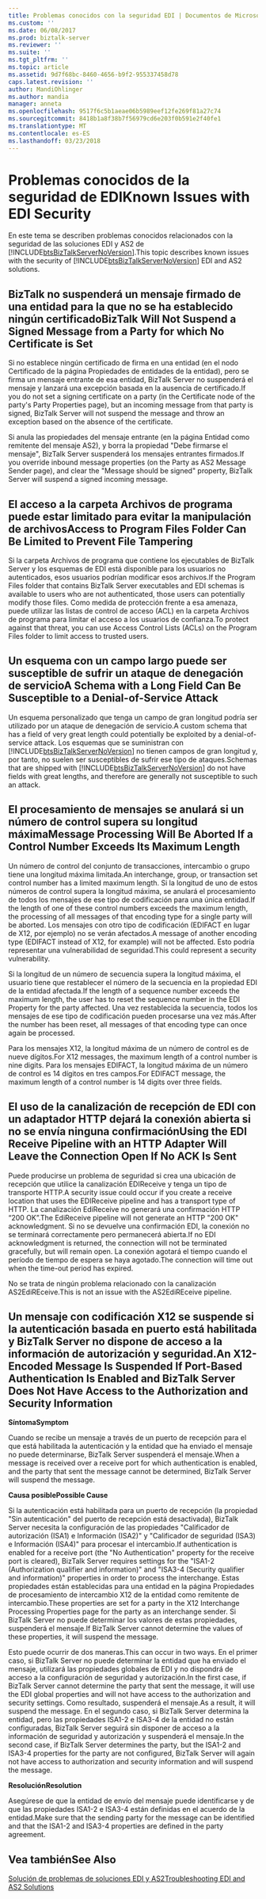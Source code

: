 ```yaml
---
title: Problemas conocidos con la seguridad EDI | Documentos de Microsoft
ms.custom: ''
ms.date: 06/08/2017
ms.prod: biztalk-server
ms.reviewer: ''
ms.suite: ''
ms.tgt_pltfrm: ''
ms.topic: article
ms.assetid: 9d7f68bc-8460-4656-b9f2-955337458d78
caps.latest.revision: ''
author: MandiOhlinger
ms.author: mandia
manager: anneta
ms.openlocfilehash: 9517f6c5b1aeae06b5989eef12fe269f81a27c74
ms.sourcegitcommit: 8418b1a8f38b7f56979cd6e203f0b591e2f40fe1
ms.translationtype: MT
ms.contentlocale: es-ES
ms.lasthandoff: 03/23/2018
---
```

# <a name="known-issues-with-edi-security"></a><span data-ttu-id="4f776-102">Problemas conocidos de la seguridad de EDI</span><span class="sxs-lookup"><span data-stu-id="4f776-102">Known Issues with EDI Security</span></span>
<span data-ttu-id="4f776-103">En este tema se describen problemas conocidos relacionados con la seguridad de las soluciones EDI y AS2 de [!INCLUDE[btsBizTalkServerNoVersion](../includes/btsbiztalkservernoversion-md.md)].</span><span class="sxs-lookup"><span data-stu-id="4f776-103">This topic describes known issues with the security of [!INCLUDE[btsBizTalkServerNoVersion](../includes/btsbiztalkservernoversion-md.md)] EDI and AS2 solutions.</span></span>  
  
## <a name="biztalk-will-not-suspend-a-signed-message-from-a-party-for-which-no-certificate-is-set"></a><span data-ttu-id="4f776-104">BizTalk no suspenderá un mensaje firmado de una entidad para la que no se ha establecido ningún certificado</span><span class="sxs-lookup"><span data-stu-id="4f776-104">BizTalk Will Not Suspend a Signed Message from a Party for which No Certificate is Set</span></span>  
 <span data-ttu-id="4f776-105">Si no establece ningún certificado de firma en una entidad (en el nodo Certificado de la página Propiedades de entidades de la entidad), pero se firma un mensaje entrante de esa entidad, BizTalk Server no suspenderá el mensaje y lanzará una excepción basada en la ausencia de certificado.</span><span class="sxs-lookup"><span data-stu-id="4f776-105">If you do not set a signing certificate on a party (in the Certificate node of the party's Party Properties page), but an incoming message from that party is signed, BizTalk Server will not suspend the message and throw an exception based on the absence of the certificate.</span></span>  
  
 <span data-ttu-id="4f776-106">Si anula las propiedades del mensaje entrante (en la página Entidad como remitente del mensaje AS2), y borra la propiedad "Debe firmarse el mensaje", BizTalk Server suspenderá los mensajes entrantes firmados.</span><span class="sxs-lookup"><span data-stu-id="4f776-106">If you override inbound message properties (on the Party as AS2 Message Sender page), and clear the "Message should be signed" property, BizTalk Server will suspend a signed incoming message.</span></span>  
  
## <a name="access-to-program-files-folder-can-be-limited-to-prevent-file-tampering"></a><span data-ttu-id="4f776-107">El acceso a la carpeta Archivos de programa puede estar limitado para evitar la manipulación de archivos</span><span class="sxs-lookup"><span data-stu-id="4f776-107">Access to Program Files Folder Can Be Limited to Prevent File Tampering</span></span>  
 <span data-ttu-id="4f776-108">Si la carpeta Archivos de programa que contiene los ejecutables de BizTalk Server y los esquemas de EDI está disponible para los usuarios no autenticados, esos usuarios podrían modificar esos archivos.</span><span class="sxs-lookup"><span data-stu-id="4f776-108">If the Program Files folder that contains BizTalk Server executables and EDI schemas is available to users who are not authenticated, those users can potentially modify those files.</span></span> <span data-ttu-id="4f776-109">Como medida de protección frente a esa amenaza, puede utilizar las listas de control de acceso (ACL) en la carpeta Archivos de programa para limitar el acceso a los usuarios de confianza.</span><span class="sxs-lookup"><span data-stu-id="4f776-109">To protect against that threat, you can use Access Control Lists (ACLs) on the Program Files folder to limit access to trusted users.</span></span>  
  
## <a name="a-schema-with-a-long-field-can-be-susceptible-to-a-denial-of-service-attack"></a><span data-ttu-id="4f776-110">Un esquema con un campo largo puede ser susceptible de sufrir un ataque de denegación de servicio</span><span class="sxs-lookup"><span data-stu-id="4f776-110">A Schema with a Long Field Can Be Susceptible to a Denial-of-Service Attack</span></span>  
 <span data-ttu-id="4f776-111">Un esquema personalizado que tenga un campo de gran longitud podría ser utilizado por un ataque de denegación de servicio.</span><span class="sxs-lookup"><span data-stu-id="4f776-111">A custom schema that has a field of very great length could potentially be exploited by a denial-of-service attack.</span></span> <span data-ttu-id="4f776-112">Los esquemas que se suministran con [!INCLUDE[btsBizTalkServerNoVersion](../includes/btsbiztalkservernoversion-md.md)] no tienen campos de gran longitud y, por tanto, no suelen ser susceptibles de sufrir ese tipo de ataques.</span><span class="sxs-lookup"><span data-stu-id="4f776-112">Schemas that are shipped with [!INCLUDE[btsBizTalkServerNoVersion](../includes/btsbiztalkservernoversion-md.md)] do not have fields with great lengths, and therefore are generally not susceptible to such an attack.</span></span>  
  
## <a name="message-processing-will-be-aborted-if-a-control-number-exceeds-its-maximum-length"></a><span data-ttu-id="4f776-113">El procesamiento de mensajes se anulará si un número de control supera su longitud máxima</span><span class="sxs-lookup"><span data-stu-id="4f776-113">Message Processing Will Be Aborted If a Control Number Exceeds Its Maximum Length</span></span>  
 <span data-ttu-id="4f776-114">Un número de control del conjunto de transacciones, intercambio o grupo tiene una longitud máxima limitada.</span><span class="sxs-lookup"><span data-stu-id="4f776-114">An interchange, group, or transaction set control number has a limited maximum length.</span></span> <span data-ttu-id="4f776-115">Si la longitud de uno de estos números de control supera la longitud máxima, se anulará el procesamiento de todos los mensajes de ese tipo de codificación para una única entidad.</span><span class="sxs-lookup"><span data-stu-id="4f776-115">If the length of one of these control numbers exceeds the maximum length, the processing of all messages of that encoding type for a single party will be aborted.</span></span> <span data-ttu-id="4f776-116">Los mensajes con otro tipo de codificación (EDIFACT en lugar de X12, por ejemplo) no se verán afectados.</span><span class="sxs-lookup"><span data-stu-id="4f776-116">A message of another encoding type (EDIFACT instead of X12, for example) will not be affected.</span></span> <span data-ttu-id="4f776-117">Esto podría representar una vulnerabilidad de seguridad.</span><span class="sxs-lookup"><span data-stu-id="4f776-117">This could represent a security vulnerability.</span></span>  
  
 <span data-ttu-id="4f776-118">Si la longitud de un número de secuencia supera la longitud máxima, el usuario tiene que restablecer el número de la secuencia en la propiedad EDI de la entidad afectada.</span><span class="sxs-lookup"><span data-stu-id="4f776-118">If the length of a sequence number exceeds the maximum length, the user has to reset the sequence number in the EDI Property for the party affected.</span></span> <span data-ttu-id="4f776-119">Una vez restablecida la secuencia, todos los mensajes de ese tipo de codificación pueden procesarse una vez más.</span><span class="sxs-lookup"><span data-stu-id="4f776-119">After the number has been reset, all messages of that encoding type can once again be processed.</span></span>  
  
 <span data-ttu-id="4f776-120">Para los mensajes X12, la longitud máxima de un número de control es de nueve dígitos.</span><span class="sxs-lookup"><span data-stu-id="4f776-120">For X12 messages, the maximum length of a control number is nine digits.</span></span> <span data-ttu-id="4f776-121">Para los mensajes EDIFACT, la longitud máxima de un número de control es 14 dígitos en tres campos.</span><span class="sxs-lookup"><span data-stu-id="4f776-121">For EDIFACT message, the maximum length of a control number is 14 digits over three fields.</span></span>  
  
## <a name="using-the-edi-receive-pipeline-with-an-http-adapter-will-leave-the-connection-open-if-no-ack-is-sent"></a><span data-ttu-id="4f776-122">El uso de la canalización de recepción de EDI con un adaptador HTTP dejará la conexión abierta si no se envía ninguna confirmación</span><span class="sxs-lookup"><span data-stu-id="4f776-122">Using the EDI Receive Pipeline with an HTTP Adapter Will Leave the Connection Open If No ACK Is Sent</span></span>  
 <span data-ttu-id="4f776-123">Puede producirse un problema de seguridad si crea una ubicación de recepción que utilice la canalización EDIReceive y tenga un tipo de transporte HTTP.</span><span class="sxs-lookup"><span data-stu-id="4f776-123">A security issue could occur if you create a receive location that uses the EDIReceive pipeline and has a transport type of HTTP.</span></span> <span data-ttu-id="4f776-124">La canalización EdiReceive no generará una confirmación HTTP “200 OK”.</span><span class="sxs-lookup"><span data-stu-id="4f776-124">The EdiReceive pipeline will not generate an HTTP "200 OK" acknowledgment.</span></span> <span data-ttu-id="4f776-125">Si no se devuelve una confirmación EDI, la conexión no se terminará correctamente pero permanecerá abierta.</span><span class="sxs-lookup"><span data-stu-id="4f776-125">If no EDI acknowledgment is returned, the connection will not be terminated gracefully, but will remain open.</span></span> <span data-ttu-id="4f776-126">La conexión agotará el tiempo cuando el período de tiempo de espera se haya agotado.</span><span class="sxs-lookup"><span data-stu-id="4f776-126">The connection will time out when the time-out period has expired.</span></span>  
  
 <span data-ttu-id="4f776-127">No se trata de ningún problema relacionado con la canalización AS2EdiREceive.</span><span class="sxs-lookup"><span data-stu-id="4f776-127">This is not an issue with the AS2EdiREceive pipeline.</span></span>  
  
## <a name="an-x12-encoded-message-is-suspended-if-port-based-authentication-is-enabled-and-biztalk-server-does-not-have-access-to-the-authorization-and-security-information"></a><span data-ttu-id="4f776-128">Un mensaje con codificación X12 se suspende si la autenticación basada en puerto está habilitada y BizTalk Server no dispone de acceso a la información de autorización y seguridad.</span><span class="sxs-lookup"><span data-stu-id="4f776-128">An X12-Encoded Message Is Suspended If Port-Based Authentication Is Enabled and BizTalk Server Does Not Have Access to the Authorization and Security Information</span></span>  
 <span data-ttu-id="4f776-129">**Síntoma**</span><span class="sxs-lookup"><span data-stu-id="4f776-129">**Symptom**</span></span>  
  
 <span data-ttu-id="4f776-130">Cuando se recibe un mensaje a través de un puerto de recepción para el que está habilitada la autenticación y la entidad que ha enviado el mensaje no puede determinarse, BizTalk Server suspenderá el mensaje.</span><span class="sxs-lookup"><span data-stu-id="4f776-130">When a message is received over a receive port for which authentication is enabled, and the party that sent the message cannot be determined, BizTalk Server will suspend the message.</span></span>  
  
 <span data-ttu-id="4f776-131">**Causa posible**</span><span class="sxs-lookup"><span data-stu-id="4f776-131">**Possible Cause**</span></span>  
  
 <span data-ttu-id="4f776-132">Si la autenticación está habilitada para un puerto de recepción (la propiedad "Sin autenticación" del puerto de recepción está desactivada), BizTalk Server necesita la configuración de las propiedades "Calificador de autorización (ISA1) e Información (ISA2)" y "Calificador de seguridad (ISA3) e Información (ISA4)" para procesar el intercambio.</span><span class="sxs-lookup"><span data-stu-id="4f776-132">If authentication is enabled for a receive port (the "No Authentication" property for the receive port is cleared), BizTalk Server requires settings for the "ISA1-2 (Authorization qualifier and information)" and "ISA3-4 (Security qualifier and information)" properties in order to process the interchange.</span></span> <span data-ttu-id="4f776-133">Estas propiedades están establecidas para una entidad en la página Propiedades de procesamiento de intercambio X12 de la entidad como remitente de intercambio.</span><span class="sxs-lookup"><span data-stu-id="4f776-133">These properties are set for a party in the X12 Interchange Processing Properties page for the party as an interchange sender.</span></span> <span data-ttu-id="4f776-134">Si BizTalk Server no puede determinar los valores de estas propiedades, suspenderá el mensaje.</span><span class="sxs-lookup"><span data-stu-id="4f776-134">If BizTalk Server cannot determine the values of these properties, it will suspend the message.</span></span>  
  
 <span data-ttu-id="4f776-135">Esto puede ocurrir de dos maneras.</span><span class="sxs-lookup"><span data-stu-id="4f776-135">This can occur in two ways.</span></span> <span data-ttu-id="4f776-136">En el primer caso, si BizTalk Server no puede determinar la entidad que ha enviado el mensaje, utilizará las propiedades globales de EDI y no dispondrá de acceso a la configuración de seguridad y autorización.</span><span class="sxs-lookup"><span data-stu-id="4f776-136">In the first case, if BizTalk Server cannot determine the party that sent the message, it will use the EDI global properties and will not have access to the authorization and security settings.</span></span> <span data-ttu-id="4f776-137">Como resultado, suspenderá el mensaje.</span><span class="sxs-lookup"><span data-stu-id="4f776-137">As a result, it will suspend the message.</span></span> <span data-ttu-id="4f776-138">En el segundo caso, si BizTalk Server determina la entidad, pero las propiedades ISA1-2 e ISA3-4 de la entidad no están configuradas, BizTalk Server seguirá sin disponer de acceso a la información de seguridad y autorización y suspenderá el mensaje.</span><span class="sxs-lookup"><span data-stu-id="4f776-138">In the second case, if BizTalk Server determines the party, but the ISA1-2 and ISA3-4 properties for the party are not configured, BizTalk Server will again not have access to authorization and security information and will suspend the message.</span></span>  
  
 <span data-ttu-id="4f776-139">**Resolución**</span><span class="sxs-lookup"><span data-stu-id="4f776-139">**Resolution**</span></span>  
  
 <span data-ttu-id="4f776-140">Asegúrese de que la entidad de envío del mensaje puede identificarse y de que las propiedades ISA1-2 e ISA3-4 están definidas en el acuerdo de la entidad.</span><span class="sxs-lookup"><span data-stu-id="4f776-140">Make sure that the sending party for the message can be identified and that the ISA1-2 and ISA3-4 properties are defined in the party agreement.</span></span>  
  
## <a name="see-also"></a><span data-ttu-id="4f776-141">Vea también</span><span class="sxs-lookup"><span data-stu-id="4f776-141">See Also</span></span>  
 [<span data-ttu-id="4f776-142">Solución de problemas de soluciones EDI y AS2</span><span class="sxs-lookup"><span data-stu-id="4f776-142">Troubleshooting EDI and AS2 Solutions</span></span>](../core/troubleshooting-edi-and-as2-solutions.md)